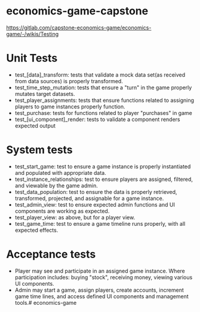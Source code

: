 # economics-game-capstone

https://gitlab.com/capstone-economics-game/economics-game/-/wikis/Testing

# Unit Tests

* test_[data]_transform: tests that validate a mock data set(as received from data sources) is properly transformed.
* test_time_step_mutation: tests that ensure a "turn" in the game properly mutates target datasets.
* test_player_assignments: tests that ensure functions related to assigning players to game instances properly function.
* test_purchase: tests for functions related to player "purchases" in game
* test_[ui_component]_render: tests to validate a component renders expected output

# System tests

* test_start_game: test to ensure a game instance is properly instantiated and populated with appropriate data.
* test_instance_relationships: test to ensure players are assigned, filtered, and viewable by the game admin.
* test_data_population: test to ensure the data is properly retrieved, transformed, projected, and assignable for a game instance.
* test_admin_view: test to ensure expected admin functions and UI components are working as expected.
* test_player_view: as above, but for a player view.
* test_game_time: test to ensure a game timeline runs properly, with all expected effects.

# Acceptance tests

* Player may see and participate in an assigned game instance. Where participation includes: buying "stock", receiving money, viewing various UI components.
* Admin may start a game, assign players, create accounts, increment game time lines, and access defined UI components and management tools.# economics-game

